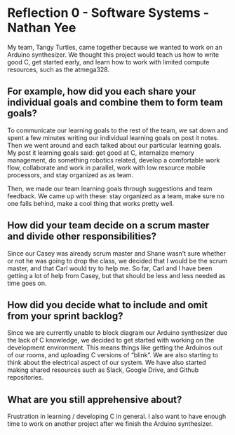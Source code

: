 # Reflection 0 - Software Systems - Nathan Yee

My team, Tangy Turtles, came together because we wanted to work on an Arduino synthesizer. We thought this project would teach us how to write good C, get started early, and learn how to work with limited compute resources, such as the atmega328.

## For example, how did you each share your individual goals and combine them to form team goals?

To communicate our learning goals to the rest of the team, we sat down and spent a few minutes writing our individual learning goals on post it notes. Then we went around and each talked about our particular learning goals. My post it learning goals said: get good at C, internalize memory management, do something robotics related, develop a comfortable work flow, collaborate and work in parallel, work with low resource mobile processors, and stay organized as as team.

Then, we made our team learning goals through suggestions and team feedback. We came up with these: stay organized as a team, make sure no one falls behind, make a cool thing that works pretty well.

## How did your team decide on a scrum master and divide other responsibilities?
Since our Casey was already scrum master and Shane wasn’t sure whether or not he was going to drop the class, we decided that I would be the scrum master, and that Carl would try to help me. So far, Carl and I have been getting a lot of help from Casey, but that should be less and less needed as time goes on.

## How did you decide what to include and omit from your sprint backlog?

Since we are currently unable to block diagram our Arduino synthesizer due the lack of C knowledge, we decided to get started with working on the development environment. This means things like getting the Arduinos out of our rooms, and uploading C versions of “blink”. We are also starting to think about the electrical aspect of our system. We have also started making shared resources such as Slack, Google Drive, and Github repositories.

## What are you still apprehensive about?

Frustration in learning / developing C in general. I also want to have enough time to work on another project after we finish the Arduino synthesizer.

